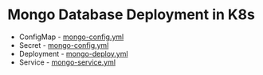 # Mongo Database Deployment in K8s  

* ConfigMap - [mongo-config.yml](https://github.com/paradocx96/MongoDB-K8s/blob/main/k8s/mongo-config.yml)  
* Secret - [mongo-config.yml](https://github.com/paradocx96/MongoDB-K8s/blob/main/k8s/mongo-config.yml)  
* Deployment - [mongo-deploy.yml](https://github.com/paradocx96/MongoDB-K8s/blob/main/k8s/mongo-deploy.yml)  
* Service - [mongo-service.yml](https://github.com/paradocx96/MongoDB-K8s/blob/main/k8s/mongo-service.yml)  
